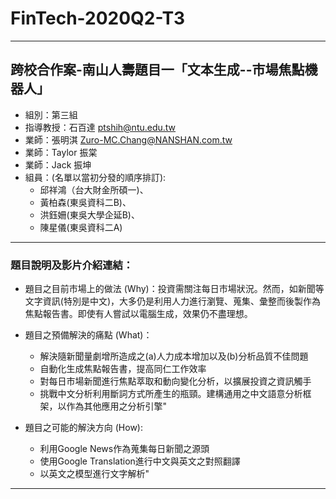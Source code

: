# FinTech-2020Q2-T3
---
## 跨校合作案-南山人壽題目一「文本生成--市場焦點機器人」
   * 組別：第三組
   * 指導教授：石百達 ptshih@ntu.edu.tw
   * 業師：張明淇 Zuro-MC.Chang@NANSHAN.com.tw
   * 業師：Taylor 振棠
   * 業師：Jack 振坤
   * 組員：(名單以當初分發的順序排訂):
        * 邱祥鴻（台大財金所碩一)、
        * 黃柏森(東吳資科二B)、
        * 洪鈺姍(東吳大學企延B)、
        * 陳星儀(東吳資科二A)
        
 ---
 ### 題目說明及影片介紹連結：
   * 題目之目前市場上的做法 (Why)：投資需關注每日市場狀況。然而，如新聞等文字資訊(特別是中文)，大多仍是利用人力進行瀏覽、蒐集、彙整而後製作為焦點報告書。即使有人嘗試以電腦生成，效果仍不盡理想。
   * 題目之預備解決的痛點 (What)：
      * 解決隨新聞量劇增所造成之(a)人力成本增加以及(b)分析品質不佳問題
      * 自動化生成焦點報告書，提高同仁工作效率
      * 對每日市場新聞進行焦點萃取和動向變化分析，以擴展投資之資訊觸手
      * 挑戰中文分析利用斷詞方式所產生的瓶頸。建構通用之中文語意分析框架，以作為其他應用之分析引擎"
     
     
   * 題目之可能的解決方向 (How):
      * 利用Google News作為蒐集每日新聞之源頭
      * 使用Google Translation進行中文與英文之對照翻譯
      * 以英文之模型進行文字解析"

---
